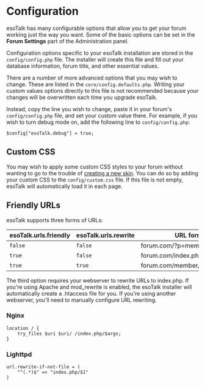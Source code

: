 # Configuration

esoTalk has many configurable options that allow you to get your forum working just the way you want. Some of the basic options can be set in the **Forum Settings** part of the Administration panel.

Configuration options specific to your esoTalk installation are stored in the `config/config.php` file. The installer will create this file and fill out your database information, forum title, and other essential values.

There are a number of more advanced options that you may wish to change. These are listed in the `core/config.defaults.php`. Writing your custom values options directly to this file is not recommended because your changes will be overwritten each time you upgrade esoTalk.

Instead, copy the line you wish to change, paste it in your forum's `config/config.php` file, and set your custom value there. For example, if you wish to turn debug mode on, add the following line to `config/config.php`:

	$config["esoTalk.debug"] = true;

## Custom CSS

You may wish to apply some custom CSS styles to your forum without wanting to go to the trouble of [creating a new skin](/docs/skins). You can do so by adding your custom CSS to the `config/custom.css` file. If this file is not empty, esoTalk will automatically load it in each page.

## Friendly URLs

esoTalk supports three forms of URLs:

| esoTalk.urls.friendly | esoTalk.urls.rewrite | URL format |
| --- | --- | --- |
| `false` | `false` | forum.com/?p=member/123 |
| `true` | `false` | forum.com/index.php/member/123 |
| `true` | `true` | forum.com/member/123 |

The third option requires your webserver to rewrite URLs to index.php. If you're using Apache and mod_rewrite is enabled, the esoTalk installer will automatically create a .htaccess file for you. If you're using another webserver, you'll need to manually configure URL rewriting.

### Nginx

	location / {
		try_files $uri $uri/ /index.php/$args;
	}
	
### Lighttpd

	url.rewrite-if-not-file = (
		"^(.*)$" => "index.php/$1"
	)